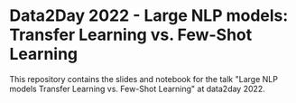 # Data2Day 2022 - Large NLP models: Transfer Learning vs. Few-Shot Learning

This repository contains the slides and notebook for the talk "Large NLP models 
Transfer Learning vs. Few-Shot Learning" at data2day 2022.